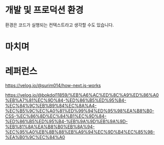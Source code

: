 # 개발 및 프로덕션 환경

환경은 코드가 실행되는 컨텍스트라고 생각할 수도 있습니다.

# 마치며

# 레퍼런스

https://velog.io/@surim014/how-next.js-works

https://velog.io/@bokdol11859/%EB%A6%AC%ED%8C%A9%ED%86%A0%EB%A7%81%EC%9D%84-%ED%86%B5%ED%95%B4-%EC%84%9C%EB%B9%84%EC%8A%A4-%EC%B5%9C%EC%A0%81%ED%99%94%ED%95%98%EA%B8%B0-CSS-%EC%86%8D%EC%84%B1%EC%9D%84-%ED%86%B5%ED%95%B4-%EB%9A%9D%EB%9A%9D-%EB%81%8A%EA%B8%B0%EB%8A%94-%EC%95%A0%EB%8B%88%EB%A9%94%EC%9D%B4%EC%85%98-%EA%B0%9C%EC%84%A0
